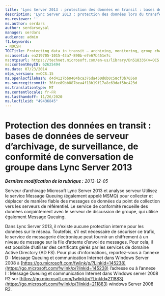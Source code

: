 ```yaml
---
title: 'Lync Server 2013 : protection des données en transit : bases de données de serveur d’archivage, de surveillance, de conformité de conversation de groupe'
description: 'Lync Server 2013 : protection des données lors du transfert : archivage, surveillance, bases de données serveur de conformité des discussions de groupe.'
ms.reviewer: ''
ms.author: serdars
author: serdarsoysal
manager: serdars
audience: admin
f1.keywords:
- NOCSH
TOCTitle: Protecting data in transit – archiving, monitoring, group chat compliance server databases in Lync Server 2013
ms:assetid: ea219705-1015-43a7-890b-e7e67b451e7c
ms:mtpsurl: https://technet.microsoft.com/en-us/library/Dn518336(v=OCS.15)
ms:contentKeyID: 62625494
ms.date: 07/23/2014
mtps_version: v=OCS.15
ms.openlocfilehash: d4d4127bb0404bca376da450d0b0c58cf3b76560
ms.sourcegitcommit: 36fee89bb887bea4f18b19f17a8c69daf5bc423d
ms.translationtype: MT
ms.contentlocale: fr-FR
ms.lasthandoff: 11/26/2020
ms.locfileid: "49436845"
---
```

# <a name="protecting-data-in-transit--archiving-monitoring-group-chat-compliance-server-databases-in-lync-server-2013"></a>Protection des données en transit : bases de données de serveur d’archivage, de surveillance, de conformité de conversation de groupe dans Lync Server 2013

<div data-xmlns="http://www.w3.org/1999/xhtml">

<div class="topic" data-xmlns="http://www.w3.org/1999/xhtml" data-msxsl="urn:schemas-microsoft-com:xslt" data-cs="https://msdn.microsoft.com/">

<div data-asp="https://msdn2.microsoft.com/asp">



</div>

<div id="mainSection">

<div id="mainBody">

<span> </span>

_**Dernière modification de la rubrique :** 2013-12-05_

Serveur d’archivage Microsoft Lync Server 2013 et analyse serveur Utilisez le service Message Queuing (également appelé MSMQ) pour collecter et déplacer de manière fiable des messages de données du point de collection vers les serveurs de référentiel. Le service de conformité recueille des données conjointement avec le serveur de discussion de groupe, qui utilise également Message Queuing.

Dans Lync Server 2013, il n’existe aucune protection interne pour les données sur le réseau. Toutefois, s’il est nécessaire de sécuriser ce trafic, le service de messagerie électronique peut fournir un chiffrement à un niveau de message sur la file d’attente d’envoi de messages. Pour cela, il est possible d’utiliser des certificats gérés par les services de domaine Active Directory (AD FS). Pour plus d’informations, reportez-vous à l’annexe D : Message Queuing et communication Internet dans Windows Server 2008 à [https://go.microsoft.com/fwlink/p/?LinkId=145238](https://go.microsoft.com/fwlink/p/?linkid=145238) l’adresse ou à l’annexe I : Message Queuing et communication Internet dans Windows server 2008 R2 sur [https://go.microsoft.com/fwlink/p/?LinkId=211883](https://go.microsoft.com/fwlink/p/?linkid=211883) windows Server 2008 R2.

</div>

<span> </span>

</div>

</div>

</div>

